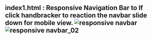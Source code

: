index1.html : Responsive Navigation Bar to If click handbracker to reaction the navbar slide down for mobile view.
![responsive navbar](https://github.com/user-attachments/assets/bcb0ce4a-d454-4737-bdcb-67432f9c23ca)
![responsive navbar_02](https://github.com/user-attachments/assets/268b8a52-863c-44dd-87be-5fff921a9ecb)
-----------------------------------------------------------------------------------------------------------------
